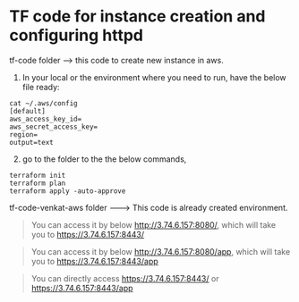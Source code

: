 # TF code for instance creation and configuring httpd

tf-code folder --> this code to create new instance in aws.
1. In your local or the environment where you need to run, have the below file ready:

```
cat ~/.aws/config 
[default] 
aws_access_key_id=
aws_secret_access_key=
region=
output=text
```
2. go to the folder to the the below commands,

```
terraform init
terraform plan
terraform apply -auto-approve
```

tf-code-venkat-aws folder ---> This code is already created environment.

> You can access it by below http://3.74.6.157:8080/, which will take you to https://3.74.6.157:8443/

>You can access it by below http://3.74.6.157:8080/app, which will take you to https://3.74.6.157:8443/app

> You can directly access https://3.74.6.157:8443/ or https://3.74.6.157:8443/app